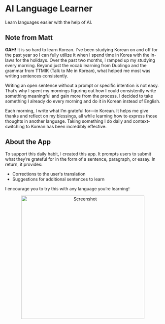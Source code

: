 # AI Language Learner  
Learn languages easier with the help of AI.

## Note from Matt 
**GAH!** It is so hard to learn Korean. I've been studying Korean on and off for the past year so I can fully utilize it when I spend time in Korea with the in-laws for the holidays. Over the past two months, I ramped up my studying every morning. Beyond just the vocab learning from Duolingo and the grammar from TTMIK (Talk to Me in Korean), what helped me most was writing sentences consistently.

Writing an open sentence without a prompt or specific intention is not easy. That’s why I spent my mornings figuring out how I could consistently write something meaningful and gain more from the process. I decided to take something I already do every morning and do it in Korean instead of English.

Each morning, I write what I’m grateful for—in Korean. It helps me give thanks and reflect on my blessings, all while learning how to express those thoughts in another language. Taking something I do daily and context-switching to Korean has been incredibly effective.

## About the App  
To support this daily habit, I created this app. It prompts users to submit what they’re grateful for in the form of a sentence, paragraph, or essay. In return, it provides:  
- Corrections to the user's translation  
- Suggestions for additional sentences to learn  

I encourage you to try this with any language you’re learning!

<p align="center">
  <img src="https://github.com/user-attachments/assets/1165ac6d-dce2-48c1-a9fa-a98beda9d6b3" alt="Screenshot" width="400">
</p>
